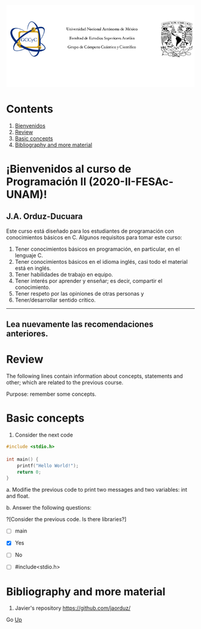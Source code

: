 ![LogoGCCyC](/figs/logosNB.png)
<!---Go <a href="#inicio">Up</a> --->

# Contents <a name="inicio"></a>
1. [Bienvenidos](#welcome)
2. [Review](#review)
3. [Basic concepts](#basicConcepts)
4. [Bibliography and more material](#bibliographyMaterial)



# ¡Bienvenidos al curso de Programación II (2020-II-FESAc-UNAM)!<a name="welcome"></a>
## J.A. Orduz-Ducuara

Este curso está diseñado para los estudiantes de programación con conocimientos básicos en C.
Algunos requisitos para tomar este curso:
1. Tener conocimientos básicos en programación, en particular, en el lenguaje C.
2. Tener conocimientos básicos en el idioma inglés, casi todo el material está en inglés.
3. Tener habilidades de trabajo en equipo.
4. Tener interés por aprender y enseñar; es decir, compartir el conocimiento.
5. Tener respeto por las opiniones de otras personas  y 
6. Tener/desarrollar sentido crítico.

---
Lea nuevamente las recomendaciones anteriores.
---



# Review<a name="review"></a>


The following lines contain information about concepts, statements and other; which are 
related to the previous course.

Purpose: remember some concepts.


# Basic concepts<a name="basicConcepts"></a>


1. Consider the next code

```C runnable
#include <stdio.h>

int main() {
	printf("Hello World!");
	return 0;
}

```
a. Modifie the previous code to print two messages and two variables: int and float. 


b. Answer the following questions:

?[Consider the previous code. Is there libraries?]
-[ ] main
-[x] Yes
-[ ] No
-[ ] #include<stdio.h>





# Bibliography and more material<a name="bibliographyMaterial"></a>
1. Javier's repository https://github.com/jaorduz/


Go <a href="#inicio">Up</a>
